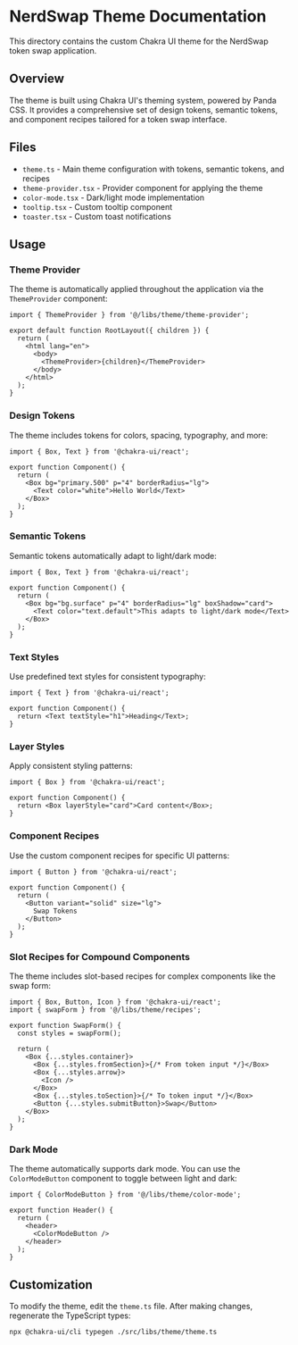 # NerdSwap Theme Documentation

This directory contains the custom Chakra UI theme for the NerdSwap token swap application.

## Overview

The theme is built using Chakra UI's theming system, powered by Panda CSS. It provides a comprehensive set of design tokens, semantic tokens, and component recipes tailored for a token swap interface.

## Files

- `theme.ts` - Main theme configuration with tokens, semantic tokens, and recipes
- `theme-provider.tsx` - Provider component for applying the theme
- `color-mode.tsx` - Dark/light mode implementation
- `tooltip.tsx` - Custom tooltip component
- `toaster.tsx` - Custom toast notifications

## Usage

### Theme Provider

The theme is automatically applied throughout the application via the `ThemeProvider` component:

```tsx
import { ThemeProvider } from '@/libs/theme/theme-provider';

export default function RootLayout({ children }) {
  return (
    <html lang="en">
      <body>
        <ThemeProvider>{children}</ThemeProvider>
      </body>
    </html>
  );
}
```

### Design Tokens

The theme includes tokens for colors, spacing, typography, and more:

```tsx
import { Box, Text } from '@chakra-ui/react';

export function Component() {
  return (
    <Box bg="primary.500" p="4" borderRadius="lg">
      <Text color="white">Hello World</Text>
    </Box>
  );
}
```

### Semantic Tokens

Semantic tokens automatically adapt to light/dark mode:

```tsx
import { Box, Text } from '@chakra-ui/react';

export function Component() {
  return (
    <Box bg="bg.surface" p="4" borderRadius="lg" boxShadow="card">
      <Text color="text.default">This adapts to light/dark mode</Text>
    </Box>
  );
}
```

### Text Styles

Use predefined text styles for consistent typography:

```tsx
import { Text } from '@chakra-ui/react';

export function Component() {
  return <Text textStyle="h1">Heading</Text>;
}
```

### Layer Styles

Apply consistent styling patterns:

```tsx
import { Box } from '@chakra-ui/react';

export function Component() {
  return <Box layerStyle="card">Card content</Box>;
}
```

### Component Recipes

Use the custom component recipes for specific UI patterns:

```tsx
import { Button } from '@chakra-ui/react';

export function Component() {
  return (
    <Button variant="solid" size="lg">
      Swap Tokens
    </Button>
  );
}
```

### Slot Recipes for Compound Components

The theme includes slot-based recipes for complex components like the swap form:

```tsx
import { Box, Button, Icon } from '@chakra-ui/react';
import { swapForm } from '@/libs/theme/recipes';

export function SwapForm() {
  const styles = swapForm();

  return (
    <Box {...styles.container}>
      <Box {...styles.fromSection}>{/* From token input */}</Box>
      <Box {...styles.arrow}>
        <Icon />
      </Box>
      <Box {...styles.toSection}>{/* To token input */}</Box>
      <Button {...styles.submitButton}>Swap</Button>
    </Box>
  );
}
```

### Dark Mode

The theme automatically supports dark mode. You can use the `ColorModeButton` component to toggle between light and dark:

```tsx
import { ColorModeButton } from '@/libs/theme/color-mode';

export function Header() {
  return (
    <header>
      <ColorModeButton />
    </header>
  );
}
```

## Customization

To modify the theme, edit the `theme.ts` file. After making changes, regenerate the TypeScript types:

```bash
npx @chakra-ui/cli typegen ./src/libs/theme/theme.ts
```
